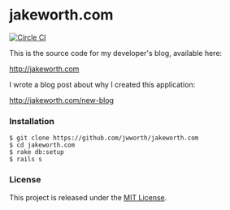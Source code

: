 # jakeworth.com

[![Circle CI](https://circleci.com/gh/jwworth/jakeworth.com.svg?style=svg)](https://circleci.com/gh/jwworth/jakeworth.com)

This is the source code for my developer's blog, available here:

http://jakeworth.com

I wrote a blog post about why I created this application:

http://jakeworth.com/new-blog

### Installation

```
$ git clone https://github.com/jwworth/jakeworth.com
$ cd jakeworth.com
$ rake db:setup
$ rails s
```

### License

This project is released under the [MIT License](http://www.opensource.org/licenses/MIT).
